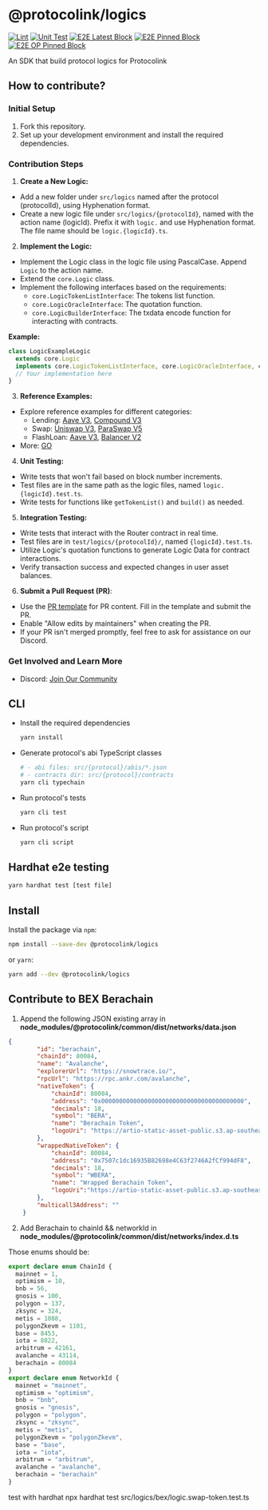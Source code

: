 # @protocolink/logics

[![Lint](https://github.com/dinngo/protocolink-logics/actions/workflows/lint.yml/badge.svg)](https://github.com/dinngo/protocolink-logics/actions/workflows/lint.yml)
[![Unit Test](https://github.com/dinngo/protocolink-logics/actions/workflows/unit-test.yml/badge.svg)](https://github.com/dinngo/protocolink-logics/actions/workflows/unit-test.yml)
[![E2E Latest Block](https://github.com/dinngo/protocolink-logics/actions/workflows/e2e-test-latest.yml/badge.svg)](https://github.com/dinngo/protocolink-logics/actions/workflows/e2e-test-latest.yml)
[![E2E Pinned Block](https://github.com/dinngo/protocolink-logics/actions/workflows/e2e-test-mainnet-pb.yml/badge.svg)](https://github.com/dinngo/protocolink-logics/actions/workflows/e2e-test-mainnet-pb.yml)
[![E2E OP Pinned Block](https://github.com/dinngo/protocolink-logics/actions/workflows/e2e-test-optimism-pb.yml/badge.svg)](https://github.com/dinngo/protocolink-logics/actions/workflows/e2e-test-optimism-pb.yml)

An SDK that build protocol logics for Protocolink

## How to contribute?

### Initial Setup

1. Fork this repository.
2. Set up your development environment and install the required dependencies.

### Contribution Steps

1. **Create a New Logic:**

- Add a new folder under `src/logics` named after the protocol (protocolId), using Hyphenation format.
- Create a new logic file under `src/logics/{protocolId}`, named with the action name (logicId). Prefix it with `logic.` and use Hyphenation format. The file name should be `logic.{logicId}.ts`.

2. **Implement the Logic:**

- Implement the Logic class in the logic file using PascalCase. Append `Logic` to the action name.
- Extend the `core.Logic` class.
- Implement the following interfaces based on the requirements:
  - `core.LogicTokenListInterface`: The tokens list function.
  - `core.LogicOracleInterface`: The quotation function.
  - `core.LogicBuilderInterface`: The txdata encode function for interacting with contracts.

**Example:**

```typescript
class LogicExampleLogic
  extends core.Logic
  implements core.LogicTokenListInterface, core.LogicOracleInterface, core.LogicBuilderInterface {
  // Your implementation here
}
```

3. **Reference Examples:**

- Explore reference examples for different categories:
  - Lending: [Aave V3](src/logics/aave-v2/), [Compound V3](src/logics/comopound-v3/)
  - Swap: [Uniswap V3](src/logics/uniswap-v3/), [ParaSwap V5](src/logics/paraswap-v5/)
  - FlashLoan: [Aave V3](src/logics/aave-v3/), [Balancer V2](src/logics/balancer-v2/)
- More: [GO](src/logics/)

4. **Unit Testing:**

- Write tests that won't fail based on block number increments.
- Test files are in the same path as the logic files, named `logic.{logicId}.test.ts`.
- Write tests for functions like `getTokenList()` and `build()` as needed.

5. **Integration Testing:**

- Write tests that interact with the Router contract in real time.
- Test files are in `test/logics/{protocolId}/`, named `{logicId}.test.ts`.
- Utilize Logic's quotation functions to generate Logic Data for contract interactions.
- Verify transaction success and expected changes in user asset balances.

6. **Submit a Pull Request (PR)**:

- Use the [PR template](PULL_REQUEST_TEMPLATE.md) for PR content. Fill in the template and submit the PR.
- Enable "Allow edits by maintainers" when creating the PR.
- If your PR isn't merged promptly, feel free to ask for assistance on our Discord.

### Get Involved and Learn More

- Discord: [Join Our Community](https://discord.furucombo.app/)

## CLI

- Install the required dependencies

  ```sh
  yarn install
  ```

- Generate protocol's abi TypeScript classes

  ```sh
  # - abi files: src/{protocol}/abis/*.json
  # - contracts dir: src/{protocol}/contracts
  yarn cli typechain
  ```

- Run protocol's tests

  ```sh
  yarn cli test
  ```

- Run protocol's script

  ```sh
  yarn cli script
  ```

## Hardhat e2e testing

```sh
yarn hardhat test [test file]
```

## Install

Install the package via `npm`:

```sh
npm install --save-dev @protocolink/logics
```

or `yarn`:

```sh
yarn add --dev @protocolink/logics
```

## Contribute to BEX Berachain
1. Append the following JSON existing array in **node_modules/@protocolink/common/dist/networks/data.json**

```json
{
        "id": "berachain",
        "chainId": 80084,
        "name": "Avalanche",
        "explorerUrl": "https://snowtrace.io/",
        "rpcUrl": "https://rpc.ankr.com/avalanche",
        "nativeToken": {
            "chainId": 80084,
            "address": "0x0000000000000000000000000000000000000000",
            "decimals": 18,
            "symbol": "BERA",
            "name": "Berachain Token",
            "logoUri": "https://artio-static-asset-public.s3.ap-southeast-1.amazonaws.com/assets/bera.png"
        },
        "wrappedNativeToken": {
            "chainId": 80084,
            "address": "0x7507c1dc16935B82698e4C63f2746A2fCf994dF8",
            "decimals": 18,
            "symbol": "WBERA",
            "name": "Wrapped Berachain Token",
            "logoUri":"https://artio-static-asset-public.s3.ap-southeast-1.amazonaws.com/assets/wbera.png"
        },
        "multicall3Address": ""
    }

  ```
2. Add Berachain to chainId && networkId in **node_modules/@protocolink/common/dist/networks/index.d.ts**

  Those enums should be:
  ```typescript
export declare enum ChainId {
    mainnet = 1,
    optimism = 10,
    bnb = 56,
    gnosis = 100,
    polygon = 137,
    zksync = 324,
    metis = 1088,
    polygonZkevm = 1101,
    base = 8453,
    iota = 8822,
    arbitrum = 42161,
    avalanche = 43114,
    berachain = 80084
}
export declare enum NetworkId {
    mainnet = "mainnet",
    optimism = "optimism",
    bnb = "bnb",
    gnosis = "gnosis",
    polygon = "polygon",
    zksync = "zksync",
    metis = "metis",
    polygonZkevm = "polygonZkevm",
    base = "base",
    iota = "iota",
    arbitrum = "arbitrum",
    avalanche = "avalanche",
    berachain = "berachain"
}
  ```

  test with hardhat
  npx hardhat test src/logics/bex/logic.swap-token.test.ts 